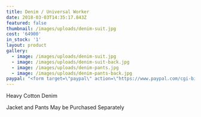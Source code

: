 ```yaml
---
title: Denim / Universal Worker
date: 2018-03-03T14:35:17.843Z
featured: false
thumbnail: /images/uploads/denim-suit.jpg
cost: '64900'
in_stock: '1'
layout: product
gallery:
  - image: /images/uploads/denim-suit.jpg
  - image: /images/uploads/denim-suit-back.jpg
  - image: /images/uploads/denim-pants.jpg
  - image: /images/uploads/denim-pants-back.jpg
paypal: "<form target=\"paypal\" action=\"https://www.paypal.com/cgi-bin/webscr\" method=\"post\">\n<input type=\"hidden\" name=\"cmd\" value=\"_s-xclick\">\n<input type=\"hidden\" name=\"hosted_button_id\" value=\"D9AGFBFVZ5VCW\">\n<table>\n<tr><td><input type=\"hidden\" name=\"on0\" value=\"Price\">Price</td></tr><tr><td><select name=\"os0\">\n\t<option value=\"Suit\">Suit €649,00 EUR</option>\n\t<option value=\"Jacket\">Jacket €349,00 EUR</option>\n\t<option value=\"Pants\">Pants €349,00 EUR</option>\n</select> </td></tr>\n</table>\n<input type=\"hidden\" name=\"currency_code\" value=\"EUR\">\n<input type=\"image\" src=\"https://www.paypalobjects.com/en_US/i/btn/btn_cart_LG.gif\" border=\"0\" name=\"submit\" alt=\"PayPal - The safer, easier way to pay online!\">\n<img alt=\"\" border=\"0\" src=\"https://www.paypalobjects.com/en_US/i/scr/pixel.gif\" width=\"1\" height=\"1\">\n</form>\n"
---
```

Heavy Cotton Denim 

Jacket and Pants May be Purchased Separately  






